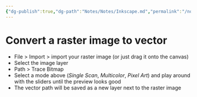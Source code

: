 ```yaml
---
{"dg-publish":true,"dg-path":"Notes/Notes/Inkscape.md","permalink":"/notes/notes/inkscape/"}
---
```



# Convert a raster image to vector

- File > Import > import your raster image (or just drag it onto the canvas)
- Select the image layer
- Path > Trace Bitmap
- Select a mode above (*Single Scan*, *Multicolor*, *Pixel Art*) and play around with the sliders until the preview looks good
- The vector path will be saved as a new layer next to the raster image
